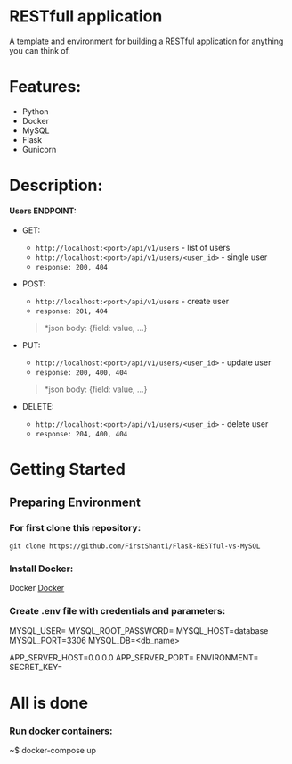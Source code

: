 # RESTfull application
A template and environment for building a RESTful application for anything you can think of.
# Features:
- Python
- Docker
- MySQL
- Flask
- Gunicorn
# Description:
#### Users ENDPOINT:
- GET:
    -    `http://localhost:<port>/api/v1/users` - list of users
    -	 `http://localhost:<port>/api/v1/users/<user_id>` - single user
    -    `response: 200, 404`
- POST:
    -    `http://localhost:<port>/api/v1/users` - create user
    -    `response: 201, 404`
    > *json body: {field: value, ...} 

- PUT:
    -    `http://localhost:<port>/api/v1/users/<user_id>` -  update user
    -    `response: 200, 400, 404`
    > *json body: {field: value, ...}

- DELETE:
    -    `http://localhost:<port>/api/v1/users/<user_id>` -  delete user
    -    `response: 204, 400, 404`
 
        
# Getting Started

## Preparing Environment

### For first clone this repository:

` git clone https://github.com/FirstShanti/Flask-RESTful-vs-MySQL `

### Install Docker:

Docker
[Docker](https://docs.docker.com/get-docker/)

### Create .env file with credentials and parameters:

MYSQL_USER=<username>
MYSQL_ROOT_PASSWORD=<userpassword>
MYSQL_HOST=database
MYSQL_PORT=3306
MYSQL_DB=<db_name>

APP_SERVER_HOST=0.0.0.0
APP_SERVER_PORT=<port>
ENVIRONMENT=<Development or Production> 
SECRET_KEY=<secret key>

# All is done

### Run docker containers:

~<project path>$ docker-compose up
